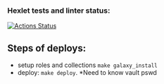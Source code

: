 ### Hexlet tests and linter status:
[![Actions Status](https://github.com/EvgeniyKoch/devops-for-programmers-project-76/workflows/hexlet-check/badge.svg)](https://github.com/EvgeniyKoch/devops-for-programmers-project-76/actions)

## Steps of deploys:
 - setup roles and collections ``make galaxy_install``
 - deploy: ``make deploy``. *Need to know vault pswd 
